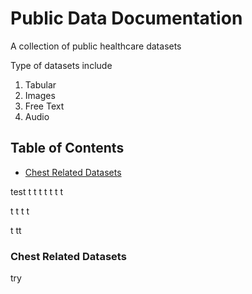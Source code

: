 # Public Data Documentation

A collection of public healthcare datasets

Type of datasets include 

1. Tabular 
2. Images 
3. Free Text 
4. Audio 

## Table of Contents
- [Chest Related Datasets](###chest-related-datasets)



test 
t
t
t
t
t
t
t

t
t
t
t

t
tt

### Chest Related Datasets


try 
